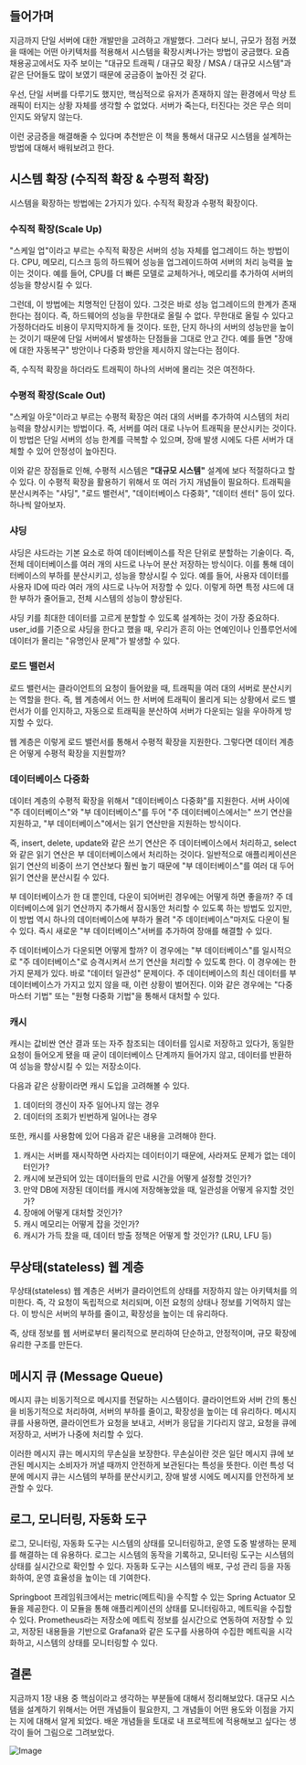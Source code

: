 ## 들어가며 
지금까지 단일 서버에 대한 개발만을 고려하고 개발했다. 그러다 보니, 규모가 점점 커졌을 때에는 어떤 아키텍처를 적용해서 시스템을 확장시켜나가는 방법이 궁금했다. 요즘 채용공고에서도 자주 보이는 "대규모 트래픽 / 대규모 확장 / MSA / 대규모 시스템"과 같은 단어들도 많이 보였기 때문에 궁금증이 높아진 것 같다. 

우선, 단일 서버를 다루기도 했지만, 핵심적으로 유저가 존재하지 않는 환경에서 막상 트래픽이 터지는 상황 자체를 생각할 수 없었다. 서버가 죽는다, 터진다는 것은 무슨 의미인지도 와닿지 않는다.

이런 궁금증을 해결해줄 수 있다며 추천받은 이 책을 통해서 대규모 시스템을 설계하는 방법에 대해서 배워보려고 한다.

## 시스템 확장 (수직적 확장 & 수평적 확장)
시스템을 확장하는 방법에는 2가지가 있다. 수직적 확장과 수평적 확장이다.
### 수직적 확장(Scale Up)
"스케일 업"이라고 부르는 수직적 확장은 서버의 성능 자체를 업그레이드 하는 방법이다. CPU, 메모리, 디스크 등의 하드웨어 성능을 업그레이드하여 서버의 처리 능력을 높이는 것이다. 예를 들어, CPU를 더 빠른 모델로 교체하거나, 메모리를 추가하여 서버의 성능을 향상시킬 수 있다.

그런데, 이 방법에는 치명적인 단점이 있다. 그것은 바로 성능 업그레이드의 한계가 존재한다는 점이다. 즉, 하드웨어의 성능을 무한대로 올릴 수 없다. 무한대로 올릴 수 있다고 가정하더라도 비용이 무지막지하게 들 것이다. 또한, 단지 하나의 서버의 성능만을 높이는 것이기 때문에 단일 서버에서 발생하는 단점들을 그대로 안고 간다. 예를 들면 "장애에 대한 자동복구" 방안이나 다중화 방안을 제시하지 않는다는 점이다. 

즉, 수직적 확장을 하더라도 트래픽이 하나의 서버에 몰리는 것은 여전하다. 
### 수평적 확장(Scale Out)
"스케일 아웃"이라고 부르는 수평적 확장은 여러 대의 서버를 추가하여 시스템의 처리 능력을 향상시키는 방법이다. 즉, 서버를 여러 대로 나누어 트래픽을 분산시키는 것이다. 이 방법은 단일 서버의 성능 한계를 극복할 수 있으며, 장애 발생 시에도 다른 서버가 대체할 수 있어 안정성이 높아진다.

이와 같은 장점들로 인해, 수평적 시스템은 **"대규모 시스템"** 설계에 보다 적절하다고 할 수 있다. 이 수평적 확장을 활용하기 위해서 또 여러 가지 개념들이 필요하다. 트래픽을 분산시켜주는 "샤딩", "로드 밸런서", "데이터베이스 다중화", "데이터 센터" 등이 있다. 하나씩 알아보자.

### 샤딩 
샤딩은 샤드라는 기본 요소로 하여 데이터베이스를 작은 단위로 분할하는 기술이다. 즉, 전체 데이터베이스를 여러 개의 샤드로 나누어 분산 저장하는 방식이다. 이를 통해 데이터베이스의 부하를 분산시키고, 성능을 향상시킬 수 있다. 예를 들어, 사용자 데이터를 사용자 ID에 따라 여러 개의 샤드로 나누어 저장할 수 있다. 이렇게 하면 특정 샤드에 대한 부하가 줄어들고, 전체 시스템의 성능이 향상된다.

샤딩 키를 최대한 데이터를 고르게 분할할 수 있도록 설계하는 것이 가장 중요하다. user_id를 기준으로 샤딩을 한다고 했을 때, 우리가 흔히 아는 연예인이나 인플루언서에 데이터가 몰리는 "유명인사 문제"가 발생할 수 있다. 

### 로드 밸런서
로드 밸런서는 클라이언트의 요청이 들어왔을 때, 트래픽을 여러 대의 서버로 분산시키는 역할을 한다. 즉, 웹 계층에서 어느 한 서버에 트래픽이 몰리게 되는 상황에서 로드 밸런서가 이를 인지하고, 자동으로 트래픽을 분산하여 서버가 다운되는 일을 우아하게 방지할 수 있다.

웹 계층은 이렇게 로드 밸런서를 통해서 수평적 확장을 지원한다. 그렇다면 데이터 계층은 어떻게 수평적 확장을 지원할까? 

### 데이터베이스 다중화 
데이터 계층의 수평적 확장을 위해서 "데이터베이스 다중화"를 지원한다. 서버 사이에 "주 데이터베이스"와 "부 데이터베이스"를 두어 "주 데이터베이스에서는" 쓰기 연산을 지원하고, "부 데이터베이스"에서는 읽기 연산만을 지원하는 방식이다.

즉, insert, delete, update와 같은 쓰기 연산은 주 데이터베이스에서 처리하고, select와 같은 읽기 연산은 부 데이터베이스에서 처리하는 것이다. 일반적으로 애플리케이션은 읽기 연산의 비중이 쓰기 연산보다 훨씬 높기 때문에 "부 데이터베이스"를 여러 대 두어 읽기 연산을 분산시킬 수 있다. 

부 데이터베이스가 한 대 뿐인데, 다운이 되어버린 경우에는 어떻게 하면 좋을까? 주 데이터베이스에 읽기 연산까지 추가해서 잠시동안 처리할 수 있도록 하는 방법도 있지만, 이 방법 역시 하나의 데이터베이스에 부하가 몰려 "주 데이터베이스"마저도 다운이 될 수 있다. 즉시 새로운 "부 데이터베이스"서버를 추가하여 장애를 해결할 수 있다. 

주 데이터베이스가 다운되면 어떻게 할까? 이 경우에는 "부 데이터베이스"를 일시적으로 "주 데이터베이스"로 승격시켜서 쓰기 연산을 처리할 수 있도록 한다. 이 경우에는 한 가지 문제가 있다. 바로 "데이터 일관성" 문제이다. 주 데이터베이스의 최신 데이터를 부 데이터베이스가 가지고 있지 않을 때, 이런 상황이 벌어진다. 이와 같은 경우에는 "다중 마스터 기법" 또는 "원형 다중화 기법"을 통해서 대처할 수 있다.

### 캐시
캐시는 값비싼 연산 결과 또는 자주 참조되는 데이터를 임시로 저장하고 있다가, 동일한 요청이 들어오게 됐을 때 굳이 데이터베이스 단계까지 들어가지 않고, 데이터를 반환하여 성능을 향상시킬 수 있는 저장소이다. 

다음과 같은 상황이라면 캐시 도입을 고려해볼 수 있다.

1. 데이터의 갱신이 자주 일어나지 않는 경우
2. 데이터의 조회가 빈번하게 일어나는 경우 

또한, 캐시를 사용함에 있어 다음과 같은 내용을 고려해야 한다.

1. 캐시는 서버를 재시작하면 사라지는 데이터이기 때문에, 사라져도 문제가 없는 데이터인가?
2. 캐시에 보관되어 있는 데이터들의 만료 시간을 어떻게 설정할 것인가? 
3. 만약 DB에 저장된 데이터를 캐시에 저장해놓았을 때, 일관성을 어떻게 유지할 것인가? 
4. 장애에 어떻게 대처할 것인가?
5. 캐시 메모리는 어떻게 잡을 것인가?
6. 캐시가 가득 찼을 때, 데이터 방출 정책은 어떻게 할 것인가? (LRU, LFU 등)

## 무상태(stateless) 웹 계층
무상태(stateless) 웹 계층은 서버가 클라이언트의 상태를 저장하지 않는 아키텍처를 의미한다. 즉, 각 요청이 독립적으로 처리되며, 이전 요청의 상태나 정보를 기억하지 않는다. 이 방식은 서버의 부하를 줄이고, 확장성을 높이는 데 유리하다.

즉, 상태 정보를 웹 서버로부터 물리적으로 분리하여 단순하고, 안정적이며, 규모 확장에 유리한 구조를 만든다.

## 메시지 큐 (Message Queue)
메시지 큐는 비동기적으로 메시지를 전달하는 시스템이다. 클라이언트와 서버 간의 통신을 비동기적으로 처리하여, 서버의 부하를 줄이고, 확장성을 높이는 데 유리하다. 메시지 큐를 사용하면, 클라이언트가 요청을 보내고, 서버가 응답을 기다리지 않고, 요청을 큐에 저장하고, 서버가 나중에 처리할 수 있다.

이러한 메시지 큐는 메시지의 무손실을 보장한다. 무손실이란 것은 일단 메시지 큐에 보관된 메시지는 소비자가 꺼낼 때까지 안전하게 보관된다는 특성을 뜻한다. 이런 특성 덕분에 메시지 큐는 시스템의 부하를 분산시키고, 장애 발생 시에도 메시지를 안전하게 보관할 수 있다.

## 로그, 모니터링, 자동화 도구
로그, 모니터링, 자동화 도구는 시스템의 상태를 모니터링하고, 운영 도중 발생하는 문제를 해결하는 데 유용하다. 로그는 시스템의 동작을 기록하고, 모니터링 도구는 시스템의 상태를 실시간으로 확인할 수 있다. 자동화 도구는 시스템의 배포, 구성 관리 등을 자동화하여, 운영 효율성을 높이는 데 기여한다. 

Springboot 프레임워크에서는 metric(메트릭)을 수직할 수 있는 Spring Actuator 모듈을 제공한다. 이 모듈을 통해 애플리케이션의 상태를 모니터링하고, 메트릭을 수집할 수 있다. Prometheus라는 저장소에 메트릭 정보를 실시간으로 연동하여 저장할 수 있고, 저장된 내용들을 기반으로 Grafana와 같은 도구를 사용하여 수집한 메트릭을 시각화하고, 시스템의 상태를 모니터링할 수 있다.

## 결론 
지금까지 1장 내용 중 핵심이라고 생각하는 부분들에 대해서 정리해보았다. 대규모 시스템을 설계하기 위해서는 어떤 개념들이 필요한지, 그 개념들이 어떤 용도와 이점을 가지는 지에 대해서 알게 되었다. 배운 개념들을 토대로 내 프로젝트에 적용해보고 싶다는 생각이 들어 그림으로 그려보았다.

![Image](https://github.com/user-attachments/assets/4c0cddbe-d632-403e-88a2-ddb6c62e219d)